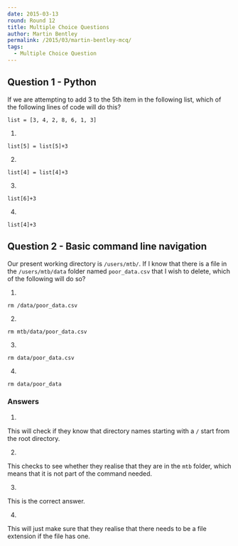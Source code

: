 ```yaml
---
date: 2015-03-13
round: Round 12
title: Multiple Choice Questions
author: Martin Bentley
permalink: /2015/03/martin-bentley-mcq/
tags:
  - Multiple Choice Question
---
```


## Question 1 - Python

If we are attempting to add 3 to the 5th item in the following list, which of the following lines of code will do this?

`list = [3, 4, 2, 8, 6, 1, 3]`

1.
`list[5] = list[5]+3`

2.
`list[4] = list[4]+3`

3.
`list[6]+3`

4.
`list[4]+3`

## Question 2 - Basic command line navigation

Our present working directory is `/users/mtb/`. If I know that there is a file in the `/users/mtb/data` folder named `poor_data.csv` that I wish to delete, which of the following will do so?

1.
`rm /data/poor_data.csv`

2.
`rm mtb/data/poor_data.csv`

3.
`rm data/poor_data.csv`

4.
`rm data/poor_data`

### Answers
1.
This will check if they know that directory names starting with a `/` start from the root directory.

2.
This checks to see whether they realise that they are in the `mtb` folder, which means that it is not part of the command needed.

3.
This is the correct answer.

4.
This will just make sure that they realise that there needs to be a file extension if the file has one.
